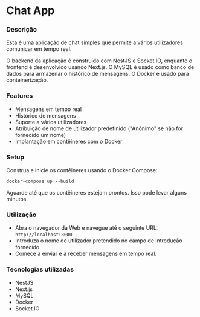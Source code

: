 # Chat App

### Descrição

Esta é uma aplicação de chat simples que permite a vários utilizadores comunicar em tempo real.

O backend da aplicação é construído com NestJS e Socket.IO, enquanto o frontend é desenvolvido usando Next.js. O MySQL é usado como banco de dados para armazenar o histórico de mensagens. O Docker é usado para conteinerização.

### Features

- Mensagens em tempo real
- Histórico de mensagens
- Suporte a vários utilizadores
- Atribuição de nome de utilizador predefinido ("Anônimo" se não for fornecido um nome)
- Implantação em contêineres com o Docker

### Setup

Construa e inicie os contêineres usando o Docker Compose:

```
docker-compose up --build
```

Aguarde até que os contêineres estejam prontos. Isso pode levar alguns minutos.

### Utilização

- Abra o navegador da Web e navegue até o seguinte URL: `http://localhost:8000`
- Introduza o nome de utilizador pretendido no campo de introdução fornecido.
- Comece a enviar e a receber mensagens em tempo real.

### Tecnologias utilizadas

- NestJS
- Next.js
- MySQL
- Docker
- Socket.IO
